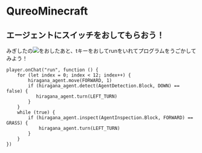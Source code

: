# QureoMinecraft

## エージェントにスイッチをおしてもらおう！

みぎしたの![](https://raw.githubusercontent.com/camp-minecraft/TechkidsCampTutorial/master/images/playbutton.png)をおしたあと、tキーをおしてrunをいれてプログラムをうごかしてみよう！

```ghost
player.onChat("run", function () {
    for (let index = 0; index < 12; index++) {
        hiragana_agent.move(FORWARD, 1)
        if (hiragana_agent.detect(AgentDetection.Block, DOWN) == false) {
           hiragana_agent.turn(LEFT_TURN)
        }
    }
    while (true) {
        if (hiragana_agent.inspect(AgentInspection.Block, FORWARD) == GRASS) {
            hiragana_agent.turn(LEFT_TURN)
        }
    }
})

```